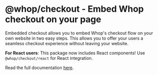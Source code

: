 # @whop/checkout - Embed Whop checkout on your page

Embedded checkout allows you to embed Whop's checkout flow on your own website in two easy steps. This allows you to offer your users a seamless checkout experience without leaving your website.

**For React users**: This package now includes React components! Use `@whop/checkout/react` for React integration.

Read the full documentation [here](https://docs.whop.com/payments/checkout-embed).

